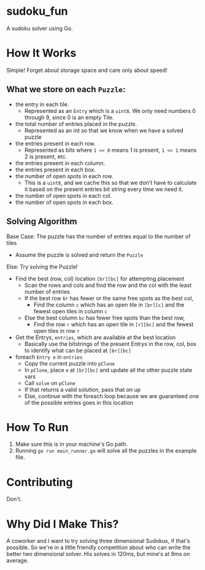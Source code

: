 # sudoku_fun

A sudoku solver using Go.

# How It Works
Simple! Forget about storage space and care only about speed!

## What we store on each `Puzzle`:
 - the entry in each tile.
   - Represented as an `Entry` which is a `uint8`. We only need numbers 0 through 9, since 0 is an empty Tile.
 - the total number of entries placed in the puzzle.
   - Represented as an int so that we know when we have a solved puzzle
 - the entries present in each row.
   - Represented as bits where `1 << 0` means 1 is present, `1 << 1` means 2 is present, etc.
 - the entries present in each column.
 - the entries present in each box.
 - the number of open spots in each row.
   - This is a `uint8`, and we cache this so that we don't have to calculate it based on the present entries bit string every time we need it.
 - the number of open spots in each col.
 - the number of open spots in each box.
 
## Solving Algorithm
 Base Case: The puzzle has the number of entries equal to the number of tiles
  - Assume the puzzle is solved and return the `Puzzle`
  
 Else: Try solving the Puzzle!
  - Find the best (row, col) location `[br][bc]` for attempting placement
    - Scan the rows and cols and find the row and the col with the least number of entries
    - If the best row `br` has fewer or the same free spots as the best col,
      - Find the column `c` which has an open tile in `[br][c]` and the fewest open tiles in column `c`
    - Else the best column `bc` has fewer free spots than the best row,
      - Find the row `r` which has an open tile in `[r][bc]` and the fewest open tiles in row `r`
  - Get the Entrys, `entries`, which are available at the best location
    - Basically use the bitstrings of the present Entrys in the row, col, box to identify what can be placed at `[br][bc]`
  - foreach `Entry e` in `entries`
    - Copy the current puzzle into `pClone`
    - In `pClone`, place `e` at `[br][bc]` and update all the other puzzle state vars
    - Call `solve` on `pClone`
    - If that returns a valid solution, pass that on up
    - Else, continue with the foreach loop because we are guaranteed one of the possible entries goes in this location

# How To Run
 1. Make sure this is in your machine's Go path.
 2. Running `go run main_runner.go` will solve all the puzzles in the example file.
 
 # Contributing
 Don't.
 
 # Why Did I Make This?
 A coworker and I want to try solving three dimensional Sudokus, if that's possible. So we're in a little friendly competition about who can write the better two dimensional solver. His solves in 120ms, but mine's at 9ms on average.
